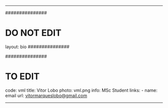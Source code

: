 ---

###############
# DO NOT EDIT
layout: bio
###############

###############
# TO EDIT
code: vml
title: Vitor Lobo
photo: vml.png
info: MSc Student
links:
    - name: email
      url: vitormarqueslobo@gmail.com

---